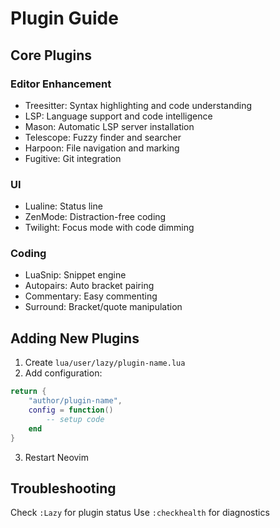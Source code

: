 # Plugin Guide

## Core Plugins

### Editor Enhancement
- Treesitter: Syntax highlighting and code understanding
- LSP: Language support and code intelligence
- Mason: Automatic LSP server installation
- Telescope: Fuzzy finder and searcher
- Harpoon: File navigation and marking
- Fugitive: Git integration

### UI
- Lualine: Status line
- ZenMode: Distraction-free coding
- Twilight: Focus mode with code dimming

### Coding
- LuaSnip: Snippet engine
- Autopairs: Auto bracket pairing
- Commentary: Easy commenting
- Surround: Bracket/quote manipulation

## Adding New Plugins

1. Create `lua/user/lazy/plugin-name.lua`
2. Add configuration:
```lua
return {
    "author/plugin-name",
    config = function()
        -- setup code
    end
}
```
3. Restart Neovim

## Troubleshooting

Check `:Lazy` for plugin status
Use `:checkhealth` for diagnostics
